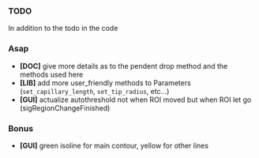 ### TODO

In addition to the todo in the code

### Asap
* **[DOC]** give more details as to the pendent drop method and the methods used here
* **[LIB]** add more user_friendly methods to Parameters (`set_capillary_length`, `set_tip_radius`, etc...)
* **[GUI]** actualize autothreshold not when ROI moved but when ROI let go (sigRegionChangeFinished)

### Bonus
* **[GUI]** green isoline for main contour, yellow for other lines
